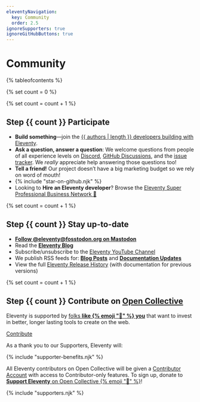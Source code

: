 ```yaml
---
eleventyNavigation:
  key: Community
  order: 2.5
ignoreSupporters: true
ignoreGitHubButtons: true
---
```

# Community

{% tableofcontents %}

{% set count = 0 %}

{% set count = count + 1 %}
## <span class="numberflag"><span class="sr-only">Step</span> {{ count }}</span> Participate

* **Build something**—join the [{{ authors | length }} developers building with Eleventy](/authors/).
* **Ask a question, answer a question**: We welcome questions from people of all experience levels on [Discord](/blog/discord/), [GitHub Discussions](https://github.com/11ty/eleventy/discussions), and the [issue tracker](https://github.com/11ty/eleventy/issues). We _really_ appreciate help answering those questions too!
* **Tell a friend!** Our project doesn’t have a big marketing budget so we rely on word of mouth!
* {% include "star-on-github.njk" %}
* Looking to **Hire an Eleventy developer**? Browse the [Eleventy Super Professional Business Network 💼](/super-professional-business-network/)

{% set count = count + 1 %}
## <span class="numberflag"><span class="sr-only">Step</span> {{ count }}</span> Stay up-to-date

* [**Follow @eleventy@fosstodon.org on Mastodon**](https://fosstodon.org/@eleventy)
* Read the [**Eleventy Blog**](/blog/)
* Subscribe/unsubscribe to the [Eleventy YouTube Channel](https://www.youtube.com/channel/UCskGTioqrMBcw8pd14_334A)
* We publish RSS feeds for: [**Blog Posts**](/blog/feed.xml) and [**Documentation Updates**](/docs/feed.xml)
* View the full [Eleventy Release History](/docs/versions/) (with documentation for previous versions)

{% set count = count + 1 %}
## <span class="numberflag"><span class="sr-only">Step</span> {{ count }}</span> Contribute on [Open Collective](https://opencollective.com/11ty)

Eleventy is supported by [folks <strong>like {% emoji "👋" %} <span class="nowrap" data-investors-avatar="prepend">you</span></strong>](/docs/supporters/) that want to invest in better, longer lasting tools to create on the web.

<div class="fl">
    <div>
        <a href="https://opencollective.com/11ty" class="btn-primary btn-primary-sm benchnine rainbow-active rainbow-active-noanim elv-externalexempt">Contribute</a>
    </div>
    <div style="flex-basis: 30em">

As a thank you to our Supporters, Eleventy will:

{% include "supporter-benefits.njk" %}

</div></div>

All Eleventy contributors on Open Collective will be given a <a href="/docs/account/">Contributor Account</a> with access to Contributor-only features. To sign up, donate to <a href="https://opencollective.com/11ty"><strong>Support Eleventy</strong> on Open Collective {% emoji "🎁" %}</a>!

{% include "supporters.njk" %}

